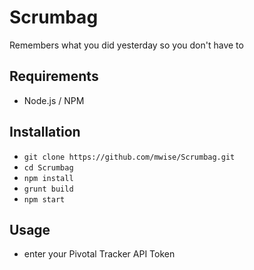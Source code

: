 # Scrumbag

Remembers what you did yesterday so you don't have to

## Requirements

* Node.js / NPM

## Installation

* `git clone https://github.com/mwise/Scrumbag.git`
* `cd Scrumbag`
* `npm install`
* `grunt build`
* `npm start`

## Usage

* enter your Pivotal Tracker API Token
